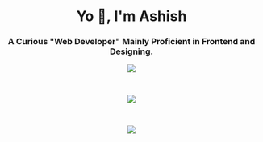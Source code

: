 <h1 align="center">Yo 👋, I'm Ashish</h1>
<h3 align="center">A Curious "Web Developer" Mainly Proficient in Frontend and Designing.</h3>
<p align="center">
  <img src="https://gpvc.arturio.dev/ThankiAshish" />
</p>
<!-- <p align="center">
  <a href="https://github.com/ryo-ma/github-profile-trophy">
    <img src="https://github-profile-trophy.vercel.app/?username=ThankiAshish&row=2&column=3&margin-h=15&margin-w=15" alt="ThankiAshish" />
  </a>
</p> -->
<br>
<p align="center">
  <a href="https://git.io/streak-stats">
    <img src="https://github-readme-streak-stats.herokuapp.com?user=ThankiAshish&theme=tokyonight&date_format=M%20j%5B%2C%20Y%5D" />
  </a>
</p>
<br>
<p align="center">
  <a href="https://github.com/anuraghazra/github-readme-stats">
    <img src="https://github-readme-stats.vercel.app/api?username=ThankiAshish&show_icons=true&theme=tokyonight" />
  </a>
</p>
